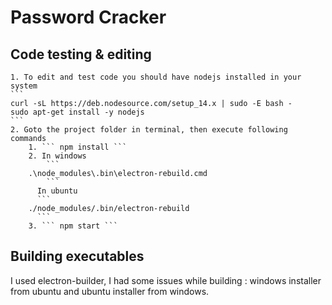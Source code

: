 # Password Cracker


## Code testing & editing

	1. To edit and test code you should have nodejs installed in your system
	```
	curl -sL https://deb.nodesource.com/setup_14.x | sudo -E bash -
	sudo apt-get install -y nodejs
	```
 	2. Goto the project folder in terminal, then execute following commands
		1. ``` npm install ```
		2. In windows
			```
		.\node_modules\.bin\electron-rebuild.cmd
			```
		  In ubuntu
		  ```
		./node_modules/.bin/electron-rebuild
		  ```
		3. ``` npm start ```


## Building executables

I used electron-builder, I had some issues while building : windows installer from ubuntu and ubuntu installer from windows.


		



  
